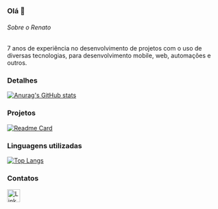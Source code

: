 ### Olá 👋

###### Sobre o Renato
7 anos de experiência no desenvolvimento de projetos com o uso de diversas tecnologias, para desenvolvimento mobile, web, automações e outros.


### Detalhes

[![Anurag's GitHub stats](https://github-readme-stats.vercel.app/api?username=renatoreis1985&show_icons=true&theme=dark)](https://github.com/renatoreis1985/github-readme-stats)

### Projetos

[![Readme Card](https://github-readme-stats.vercel.app/api/pin/?username=renatoreis1985&repo=projeto_final.github.io&theme=dark)](https://github.com/renatoreis1985/github-readme-stats)


### Linguagens utilizadas

[![Top Langs](https://github-readme-stats.vercel.app/api/top-langs/?username=renatoreis1985&layout=compact)](https://github.com/renatoreis1985/github-readme-stats)

### Contatos

[<img src='https://img.shields.io/badge/LinkedIn-0077B5?style=for-the-badge&logo=linkedin&logoColor=white' alt='Linkedin' height='30'>](https://www.linkedin.com/in/renato-pinheiro-reis/)
